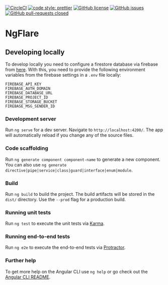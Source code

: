 [![CircleCI](https://circleci.com/gh/bradtaniguchi/ng-flare/tree/master.svg?style=svg)](https://circleci.com/gh/bradtaniguchi/ng-flare/tree/master)
[![code style: prettier](https://img.shields.io/badge/code_style-prettier-ff69b4.svg?style=flat-square)](https://github.com/prettier/prettier)
[![GitHub license](https://img.shields.io/github/license/Naereen/StrapDown.js.svg)](https://github.com/bradtaniguchi/ng-flare/master/LICENSE)
[![GitHub issues](https://img.shields.io/github/issues/Naereen/StrapDown.js.svg)](https://github.com/bradtaniguchi/ng-flare/issues/)
[![GitHub pull-requests closed](https://img.shields.io/github/issues-pr-closed/Naereen/StrapDown.js.svg)](https://github.com/bradtaniguchi/ng-flare/pull/)

# NgFlare

## Developing locally

To develop locally you need to configure a firestore database via firebase from [here](https://firebase.google.com/). With this, you need to provide the following environment variables from the firebase settings in a `.env` file locally:

```
FIREBASE_API_KEY
FIREBASE_AUTH_DOMAIN
FIREBASE_DATABASE_URL
FIREBASE_PROJECT_ID
FIREBASE_STORAGE_BUCKET
FIREBASE_MSG_SENDER_ID
```

### Development server

Run `ng serve` for a dev server. Navigate to `http://localhost:4200/`. The app will automatically reload if you change any of the source files.

### Code scaffolding

Run `ng generate component component-name` to generate a new component. You can also use `ng generate directive|pipe|service|class|guard|interface|enum|module`.

### Build

Run `ng build` to build the project. The build artifacts will be stored in the `dist/` directory. Use the `--prod` flag for a production build.

### Running unit tests

Run `ng test` to execute the unit tests via [Karma](https://karma-runner.github.io).

### Running end-to-end tests

Run `ng e2e` to execute the end-to-end tests via [Protractor](http://www.protractortest.org/).

### Further help

To get more help on the Angular CLI use `ng help` or go check out the [Angular CLI README](https://github.com/angular/angular-cli/blob/master/README.md).
